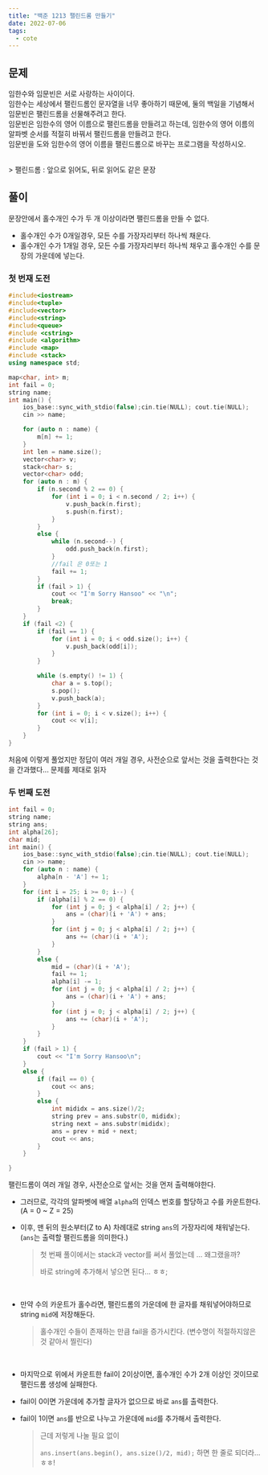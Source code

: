 ```yaml
---
title: "백준 1213 팰린드롬 만들기"
date: 2022-07-06
tags:
  - cote
---
```


## 문제

임한수와 임문빈은 서로 사랑하는 사이이다.
<br/>
임한수는 세상에서 팰린드롬인 문자열을 너무 좋아하기 때문에, 둘의 백일을 기념해서 임문빈은 팰린드롬을 선물해주려고 한다.
<br/>
임문빈은 임한수의 영어 이름으로 팰린드롬을 만들려고 하는데, 임한수의 영어 이름의 알파벳 순서를 적절히 바꿔서 팰린드롬을 만들려고 한다.
<br/>
임문빈을 도와 임한수의 영어 이름을 팰린드롬으로 바꾸는 프로그램을 작성하시오.

<br/>
> 팰린드롬 : 앞으로 읽어도, 뒤로 읽어도 같은 문장

## 풀이

문장안에서 홀수개인 수가 두 개 이상이라면 팰린드롬을 만들 수 없다.<br/>

- 홀수개인 수가 0개일경우, 모든 수를 가장자리부터 하나씩 채운다.
- 홀수개인 수가 1개일 경우, 모든 수를 가장자리부터 하나씩 채우고 홀수개인 수를 문장의 가운데에 넣는다.

### 첫 번재 도전

```cpp
#include<iostream>
#include<tuple>
#include<vector>
#include<string>
#include<queue>
#include <cstring>
#include <algorithm>
#include <map>
#include <stack>
using namespace std;

map<char, int> m;
int fail = 0;
string name;
int main() {
	ios_base::sync_with_stdio(false);cin.tie(NULL); cout.tie(NULL);
	cin >> name;

	for (auto n : name) {
		m[n] += 1;
	}
	int len = name.size();
	vector<char> v;
	stack<char> s;
	vector<char> odd;
	for (auto n : m) {
		if (n.second % 2 == 0) {
			for (int i = 0; i < n.second / 2; i++) {
				v.push_back(n.first);
				s.push(n.first);
			}
		}
		else {
			while (n.second--) {
				odd.push_back(n.first);
			}
			//fail 은 0또는 1
			fail += 1;
		}
		if (fail > 1) {
			cout << "I'm Sorry Hansoo" << "\n";
			break;
		}
	}
	if (fail <2) {
		if (fail == 1) {
			for (int i = 0; i < odd.size(); i++) {
				v.push_back(odd[i]);
			}
		}

		while (s.empty() != 1) {
			char a = s.top();
			s.pop();
			v.push_back(a);
		}
		for (int i = 0; i < v.size(); i++) {
			cout << v[i];
		}
	}
}
```

처음에 이렇게 풀었지만 정답이 여러 개일 경우, 사전순으로 앞서는 것을 출력한다는 것을 간과했다... 문제를 제대로 읽자
<br/>

### 두 번째 도전

```c++
int fail = 0;
string name;
string ans;
int alpha[26];
char mid;
int main() {
	ios_base::sync_with_stdio(false);cin.tie(NULL); cout.tie(NULL);
	cin >> name;
	for (auto n : name) {
		alpha[n - 'A'] += 1;
	}
	for (int i = 25; i >= 0; i--) {
		if (alpha[i] % 2 == 0) {
			for (int j = 0; j < alpha[i] / 2; j++) {
				ans = (char)(i + 'A') + ans;
			}
			for (int j = 0; j < alpha[i] / 2; j++) {
				ans += (char)(i + 'A');
			}
		}
		else {
			mid = (char)(i + 'A');
			fail += 1;
			alpha[i] -= 1;
			for (int j = 0; j < alpha[i] / 2; j++) {
				ans = (char)(i + 'A') + ans;
			}
			for (int j = 0; j < alpha[i] / 2; j++) {
				ans += (char)(i + 'A');
			}
		}
	}
	if (fail > 1) {
		cout << "I'm Sorry Hansoo\n";
	}
	else {
		if (fail == 0) {
			cout << ans;
		}
		else {
			int mididx = ans.size()/2;
			string prev = ans.substr(0, mididx);
			string next = ans.substr(mididx);
			ans = prev + mid + next;
			cout << ans;
		}
	}

}
```

팰린드롬이 여러 개일 경우, 사전순으로 앞서는 것을 먼저 출력해야한다. <br/>

- 그러므로, 각각의 알파벳에 배열 `alpha`의 인덱스 번호를 할당하고 수를 카운트한다.(A = 0 ~ Z = 25)<br/>

- 이후, 맨 뒤의 원소부터(Z to A) 차례대로 string `ans`의 가장자리에 채워넣는다. (`ans`는 출력할 팰린드롬을 의미한다.)

  > 첫 번째 풀이에서는 stack과 vector를 써서 풀었는데 ... 왜그랬을까?<br/>
  >
  > 바로 string에 추가해서 넣으면 된다... ㅎㅎ;

<br/>

- 만약 수의 카운트가 홀수라면, 팰린드롬의 가운데에 한 글자를 채워넣어야하므로 string `mid`에 저장해둔다.

  > 홀수개인 수들이 존재하는 만큼 fail을 증가시킨다. (변수명이 적절하지않은 것 같아서 찔린다)

<br/>

- 마지막으로 위에서 카운트한 fail이 2이상이면, 홀수개인 수가 2개 이상인 것이므로 팰린드롬 생성에 실패한다.

- fail이 0이면 가운데에 추가할 글자가 없으므로 바로 `ans`를 출력한다.

- fail이 1이면 `ans`를 반으로 나누고 가운데에 `mid`를 추가해서 출력한다.

  > 근데 저렇게 나눌 필요 없이<br/>
  >
  > `ans.insert(ans.begin(), ans.size()/2, mid);` 하면 한 줄로 되더라... ㅎㅎ!
